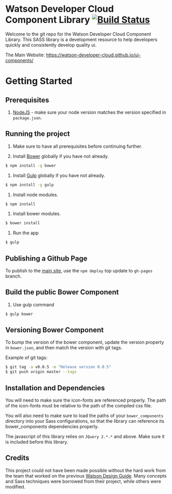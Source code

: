 # Watson Developer Cloud Component Library [![Build Status](https://travis-ci.org/watson-developer-cloud/ui-components.svg?branch=master)](https://travis-ci.org/watson-developer-cloud/ui-components)

Welcome to the git repo for the Watson Developer Cloud Component Library.
This SASS library is a development resource to help developers quickly and consistently develop quality ui.

The Main Website: https://watson-developer-cloud.github.io/ui-components/

# Getting Started

## Prerequisites

1. [NodeJS](https://nodejs.org/en/) - make sure your node version matches the version specified in `package.json`.

## Running the project

1. Make sure to have all prerequisites before continuing further.

1. Install [Bower](https://bower.io/) globally if you have not already.

  ```bash
  $ npm install -g bower
  ```

1. Install [Gulp](http://gulpjs.com/) globally if you have not already.

  ```bash
  $ npm install -g gulp
  ```

1. Install node modules.

  ```bash
  $ npm install
  ```

1. Install bower modules.

  ```bash
  $ bower install
  ```

1. Run the app

  ```bash
  $ gulp
  ```

## Publishing a Github Page

To publish to the [main site](https://watson-developer-cloud.github.io/ui-components/), use the `npm deploy` top update to `gh-pages` branch.


## Build the public Bower Component

1. Use gulp command

  ```bash
  $ gulp bower
  ```

## Versioning Bower Component

To bump the version of the bower component, update the version property in `bower.json`, and then match the version with git tags.

Example of git tags:

```bash
$ git tag -a v0.0.5 -m "Release version 0.0.5"
$ git push origin master --tags
```

## Installation and Dependencies

You will need to make sure the icon-fonts are referenced properly.
The path of the icon-fonts must be relative to the path of the compiled css file.

You will also need to make sure to load the paths of your `bower_components` directory into your Sass configurations, so that the library can reference its bower_components dependencies properly.

The javascript of this library relies on `JQuery 2.*.*` and above.  Make sure it is
included before this library.

## Credits

This project could not have been made possible without the hard work from the team that worked on the previous [Watson Design Guide](https://github.com/IBM-Watson/design-guide).  Many concepts and Sass techniques were borrowed from their project, while others were modified.
